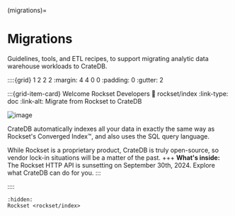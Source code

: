 (migrations)=
# Migrations

<style>
/* Cards with links */
.sd-hide-link-text {
  height: 0;
}
</style>

Guidelines, tools, and ETL recipes, to support migrating analytic data
warehouse workloads to CrateDB.

::::{grid} 1 2 2 2
:margin: 4 4 0 0
:padding: 0
:gutter: 2

:::{grid-item-card} Welcome Rockset Developers
:link: rockset/index
:link-type: doc
:link-alt: Migrate from Rockset to CrateDB

![image](https://github.com/user-attachments/assets/006547bd-e8d3-4573-af01-4dc31d88306b)

CrateDB automatically indexes all your data in exactly the same way as
Rockset's Converged Index™, and also uses the SQL query language.

While Rockset is a proprietary product, CrateDB is truly open-source, so
vendor lock-in situations will be a matter of the past.
+++
**What's inside:**
The Rockset HTTP API is sunsetting on September 30th, 2024.
Explore what CrateDB can do for you.
:::

::::


```{toctree}
:hidden:
Rockset <rockset/index>
```
